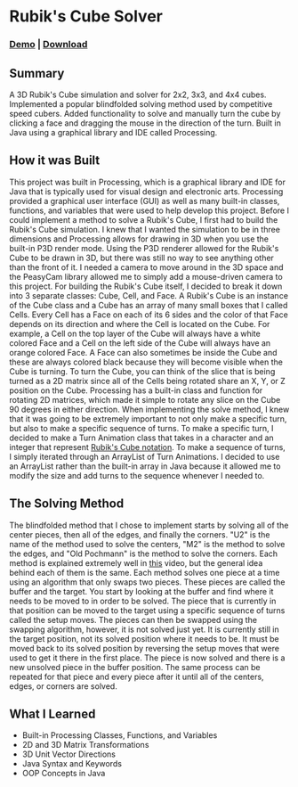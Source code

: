 # Rubik's Cube Solver

### [Demo](https://www.youtube.com/watch?v=oZSwaQ6uV1U) | [Download](https://clabounty.itch.io/rubiks-cube-solver)

## Summary
A 3D Rubik's Cube simulation and solver for 2x2, 3x3, and 4x4 cubes. Implemented a popular blindfolded solving method used by competitive speed cubers. Added functionality to solve and manually turn the cube by clicking a face and dragging the mouse in the direction of the turn. Built in Java using a graphical library and IDE called Processing.

## How it was Built
This project was built in Processing, which is a graphical library and IDE for Java that is typically used for visual design and electronic arts. Processing provided a graphical user interface (GUI) as well as many built-in classes, functions, and variables that were used to help develop this project. Before I could implement a method to solve a Rubik's Cube, I first had to build the Rubik's Cube simulation. I knew that I wanted the simulation to be in three dimensions and Processing allows for drawing in 3D when you use the built-in P3D render mode. Using the P3D renderer allowed for the Rubik's Cube to be drawn in 3D, but there was still no way to see anything other than the front of it. I needed a camera to move around in the 3D space and the PeasyCam library allowed me to simply add a mouse-driven camera to this project. For building the Rubik's Cube itself, I decided to break it down into 3 separate classes: Cube, Cell, and Face. A Rubik's Cube is an instance of the Cube class and a Cube has an array of many small boxes that I called Cells. Every Cell has a Face on each of its 6 sides and the color of that Face depends on its direction and where the Cell is located on the Cube. For example, a Cell on the top layer of the Cube will always have a white colored Face and a Cell on the left side of the Cube will always have an orange colored Face. A Face can also sometimes be inside the Cube and these are always colored black because they will become visible when the Cube is turning. To turn the Cube, you can think of the slice that is being turned as a 2D matrix since all of the Cells being rotated share an X, Y, or Z position on the Cube. Processing has a built-in class and function for rotating 2D matrices, which made it simple to rotate any slice on the Cube 90 degrees in either direction. When implementing the solve method, I knew that it was going to be extremely important to not only make a specific turn, but also to make a specific sequence of turns. To make a specific turn, I decided to make a Turn Animation class that takes in a character and an integer that represent [Rubik's Cube notation](https://jperm.net/3x3/moves). To make a sequence of turns, I simply iterated through an ArrayList of Turn Animations. I decided to use an ArrayList rather than the built-in array in Java because it allowed me to modify the size and add turns to the sequence whenever I needed to.

## The Solving Method
The blindfolded method that I chose to implement starts by solving all of the center pieces, then all of the edges, and finally the corners. "U2" is the name of the method used to solve the centers, "M2" is the method to solve the edges, and "Old Pochmann" is the method to solve the corners. Each method is explained extremely well in [this](https://www.youtube.com/watch?v=dG4J_ro_dDQ) video, but the general idea behind each of them is the same. Each method solves one piece at a time using an algorithm that only swaps two pieces. These pieces are called the buffer and the target. You start by looking at the buffer and find where it needs to be moved to in order to be solved. The piece that is currently in that position can be moved to the target using a specific sequence of turns called the setup moves. The pieces can then be swapped using the swapping algorithm, however, it is not solved just yet. It is currently still in the target position, not its solved position where it needs to be. It must be moved back to its solved position by reversing the setup moves that were used to get it there in the first place. The piece is now solved and there is a new unsolved piece in the buffer position. The same process can be repeated for that piece and every piece after it until all of the centers, edges, or corners are solved.

## What I Learned
- Built-in Processing Classes, Functions, and Variables
- 2D and 3D Matrix Transformations
- 3D Unit Vector Directions
- Java Syntax and Keywords
- OOP Concepts in Java

